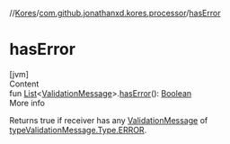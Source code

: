 //[Kores](../index.md)/[com.github.jonathanxd.kores.processor](index.md)/[hasError](has-error.md)



# hasError  
[jvm]  
Content  
fun [List](https://kotlinlang.org/api/latest/jvm/stdlib/kotlin.collections/-list/index.html)<[ValidationMessage](-validation-message/index.md)>.[hasError](has-error.md)(): [Boolean](https://kotlinlang.org/api/latest/jvm/stdlib/kotlin/-boolean/index.html)  
More info  


Returns true if receiver has any [ValidationMessage](-validation-message/index.md) of [type](-validation-message/type.md)[ValidationMessage.Type.ERROR](-validation-message/-type/-e-r-r-o-r/index.md).

  



